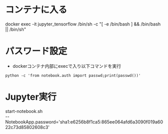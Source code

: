 # コンテナに入る
docker exec -it jupyter_tensorflow /bin/sh -c "[ -e /bin/bash ] && /bin/bash || /bin/sh"

# パスワード設定
- dockerコンテナ内部にexecで入り以下コマンドを実行
``` パスワード設定コマンド
python -c 'from notebook.auth import passwd;print(passwd())'
```

# Jupyter実行
start-notebook.sh \
--NotebookApp.password='sha1:e6256b8f1ca5:865ee064afd6a3090f019a6022c73d85802608c3'
